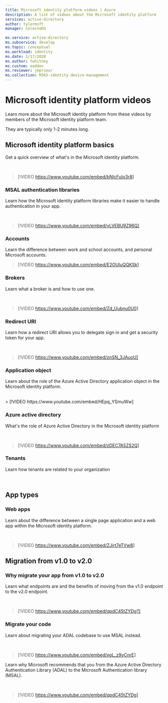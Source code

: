 ```yaml
---
title: Microsoft identity platform videos | Azure
description: A list of videos about the Microsoft identity platform
services: active-directory
author: tylermsft
manager: CelesteDG

ms.service: active-directory
ms.subservice: develop
ms.topic: conceptual
ms.workload: identity
ms.date: 1/17/2020
ms.author: twhitney
ms.custom: aaddev
ms.reviewer: jmprieur
ms.collection: M365-identity-device-management
---
```


# Microsoft identity platform videos

Learn more about the Microsoft identity platform from these videos by members of the Microsoft identity platform team.

They are typically only 1-2 minutes long.

## Microsoft identity platform basics

Get a quick overview of what's in the Microsoft identity platform.

<br/>

> [!VIDEO https://www.youtube.com/embed/bNlcFuIo3r8]

### MSAL authentication libraries

Learn how the Microsoft identity platform libraries make it easier to handle authentication in your app.

<br/>

> [!VIDEO https://www.youtube.com/embed/yLVEBU9Z96Q]

### Accounts

Learn the difference between work and school accounts, and personal Microsoft accounts.

> [!VIDEO https://www.youtube.com/embed/E2OUluQQKSk]

### Brokers

Learn what a broker is and how to use one.

<br/>

> [!VIDEO https://www.youtube.com/embed/Zd_Uubnu0U0]

### Redirect URI

Learn how a redirect URI allows you to delegate sign in and get a security token for your app.

<br/>

> [!VIDEO https://www.youtube.com/embed/znSN_3JAuoU]

### Application object

Learn about the role of the Azure Active Directory application object in the Microsoft identity platform.

<br/>
> [!VIDEO https://www.youtube.com/embed/HEpq_YSmuWw]

### Azure active directory

What's the role of Azure Active Directory in the Microsoft identity platform

<br/>

> [!VIDEO https://www.youtube.com/embed/zDEC7A5ZS2Q]

### Tenants

Learn how tenants are related to your organization

<br/>

## App types

### Web apps

Learn about the difference between a single page application and a web app within the Microsoft identity platform.

<br/>

> [!VIDEO https://www.youtube.com/embed/ZJirt7eTVw8]

## Migration from v1.0 to v2.0

### Why migrate your app from v1.0 to v2.0

Learn what endpoints are and the benefits of moving from the v1.0 endpoint to the v2.0 endpoint.

<br/>

> [!VIDEO https://www.youtube.com/embed/qpdC45tZYDg?]

### Migrate your code

Learn about migrating your ADAL codebase to use MSAL instead.

<br/>

> [!VIDEO https://www.youtube.com/embed/xgL_z9yCnrE]

Learn why Microsoft recommends that you from the Azure Active Directory Authentication Library (ADAL) to the Microsoft Authentication library (MSAL).

<br/>

> [!VIDEO https://www.youtube.com/embed/qpdC45tZYDg]